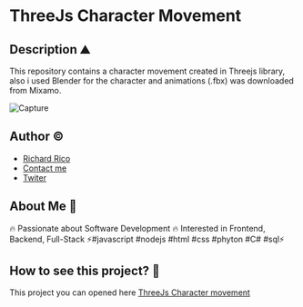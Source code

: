 # ThreeJs Character Movement 

## Description ⛰

This repository contains a character movement created in Threejs library, also i used Blender for the character and animations (.fbx) was downloaded from Mixamo.  

![Capture](https://user-images.githubusercontent.com/104793974/191455543-af1b1b35-7063-4033-b8b9-5590decc0b76.JPG)


## Author ©

- [Richard Rico](https://github.com/Richard-Rico)
- [Contact me](info@richard-rico.com)
- [Twiter](https://twitter.com/rico_code)



## About Me 🚀

🔥 Passionate about Software Development 🔥 Interested in Frontend, Backend, Full-Stack ⚡#javascript #nodejs #html #css #phyton #C# #sql⚡


## How to see this project? 🔎

This project you can opened here [ThreeJs Character movement](https://richard-rico.github.io.ThreeJs-Character-Movemment/index.html)
